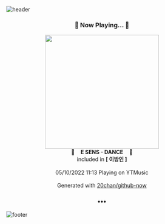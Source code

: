 ![header](https://capsule-render.vercel.app/api?type=wave&height=170&section=header&text=Hi.%20I'm%20SHIFT&fontColor=090707&fontAlignX=45&fontAlignY=65&fontSize=100)

<h3 align="center">🎵 Now Playing... 🎵</h3>
<p align="center">
  <a href="https://music.youtube.com/watch?v=bAVMkE_Nuv8">
    <img width="300" src="https://lh3.googleusercontent.com/FKsei1yk_TvaAiutGQNWjmgfic9SxEoH6ZCSW_3P8c0s_IgeFeXiVFSCCDsPAeDsVdvPw6kykYkSevpI">
  </a>
  <br>
  🎵&nbsp&nbsp&nbsp <b>E SENS - DANCE</b> &nbsp&nbsp&nbsp🎵
  <br>
  included in <b>[ 이방인 ]</b>
  
  <br />
  <br />
  05/10/2022 11:13 Playing on YTMusic
  <br />
  <br />
  Generated with <a href="https://github.com/20chan/github-now">20chan/github-now</a>
</p>

<h3 align="center">•••</h3>

![footer](https://capsule-render.vercel.app/api?type=wave&height=150&section=footer)
